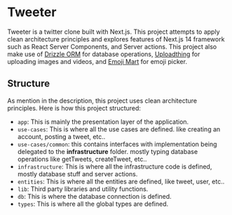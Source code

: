 # Tweeter

Tweeter is a twitter clone built with Next.js. This project attempts to apply clean architecture principles and explores features of Next.js 14 framework such as React Server Components, and Server actions. This project also make use of [Drizzle ORM](https://drizzle-orm.com/) for database operations, [Uploadthing](https://github.com/uploadthing/uploadthing) for uploading images and videos, and [Emoji Mart](https://github.com/missive/emoji-mart) for emoji picker.

## Structure

As mention in the description, this project uses clean architecture principles. Here is how this project structured:

- `app`: This is mainly the presentation layer of the application.
- `use-cases`: This is where all the use cases are defined. like creating an account, posting a tweet, etc..
- `use-cases/common`: this contains interfaces with implementation being delegated to the **infrastructure** folder. mostly typing database operations like getTweets, createTweet, etc..
- `infrastructure`: This is where all the infrastructure code is defined, mostly database stuff and server actions.
- `entities`: This is where all the entities are defined, like tweet, user, etc..
- `lib`: Third party libraries and utility functions.
- `db`: This is where the database connection is defined.
- `types`: This is where all the global types are defined.
